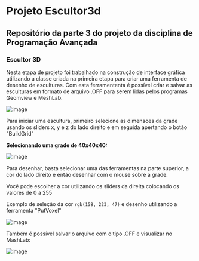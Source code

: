 # Projeto Escultor3d
## Repositório da parte 3 do projeto da disciplina de Programação Avançada
### Escultor 3D

  Nesta etapa de projeto foi trabalhado na construção de interface gráfica utilizando a classe criada na primeira etapa para criar uma ferramenta de desenho de esculturas. Com esta ferramententa é possível criar e salvar as esculturas em formato de arquivo .OFF para serem lidas pelos programas Geomview e MeshLab. 
  
  ![image](https://user-images.githubusercontent.com/50055001/209261441-ea96edd0-8b3f-4f46-b917-d13e312e0988.png)
  

Para iniciar uma escultura, primeiro selecione as dimensoes da grade usando os sliders x, y e z do lado direito e em seguida apertando o botão "BuildGrid"

**Selecionando uma grade de 40x40x40:**

![image](https://user-images.githubusercontent.com/50055001/209283277-10ea121d-a192-4e07-956f-aa78060839ae.png)

Para desenhar, basta selecionar uma das ferramentas na parte superior, a cor do lado direito e então desenhar com o mouse sobre a grade.

Você pode escolher a cor utilizando os sliders da direita colocando os valores de 0 a 255 

Exemplo de seleção da cor `rgb(158, 223, 47)` e desenho utilizando a ferramenta "PutVoxel"

![image](https://user-images.githubusercontent.com/50055001/209284612-d181d05a-50b6-4028-829f-e5a1e2156aa7.png)

Também é possível salvar o arquivo com o tipo .OFF e visualizar no MashLab:

![image](https://user-images.githubusercontent.com/50055001/209284822-4c090953-bd4e-42be-80e5-c2037fbce8a0.png)


